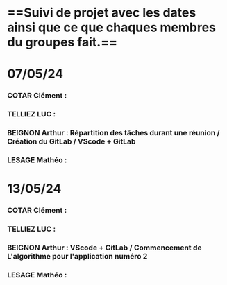 # ==Suivi de projet avec les dates ainsi que ce que chaques membres du groupes fait.==

# 07/05/24 

### COTAR Clément  :
### TELLIEZ LUC :
### BEIGNON Arthur : Répartition des tâches durant une réunion / Création du GitLab / VScode + GitLab
### LESAGE Mathéo :

# 13/05/24 

### COTAR Clément  :
### TELLIEZ LUC :
### BEIGNON Arthur : VScode + GitLab / Commencement de L'algorithme pour l'application numéro 2 
### LESAGE Mathéo :
